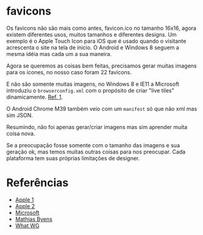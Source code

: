 # favicons
Os favicons não são mais como antes, favicon.ico no tamanho 16x16, agora existem diferentes usos, muitos tamanhos e diferentes designs. Um exemplo é o Apple Touch Icon para iOS que é usado quando o visitante acrescenta o site na tela de ínicio. O Android e Windows 8 seguem a mesma idéia mas cada um a sua maneira.

Agora se queremos as coisas bem feitas, precisamos gerar muitas imagens para os ícones, no nosso caso foram 22 favicons.

E não são somente muitas imagens, no Windows 8 e IE11 a Microsoft introduziu o ``` browserconfig.xml ``` com o propósito de criar "live tiles" dinamicamente. [Ref. 1](https://msdn.microsoft.com/library/dn455106(v=vs.85).aspx).

O Android Chrome M39 também veio com um ``` manifest ``` só que não xml mas sim JSON.

Resumindo, não foi apenas gerar/criar imagens mas sim aprender muita coisa nova.

Se a preocupação fosse somente com o tamanho das imagens e sua geração ok, mas temos muitas outras coisas para nos preocupar. Cada plataforma tem suas próprias limitações de designer.

# Referências
- [Apple 1](https://developer.apple.com/ios/human-interface-guidelines/graphics/app-icon/)
- [Apple 2](https://developer.apple.com/library/content/documentation/AppleApplications/Reference/SafariWebContent/ConfiguringWebApplications/ConfiguringWebApplications.html)
- [Microsoft](https://msdn.microsoft.com/library/dn455106(v=vs.85).aspx)
- [Mathias Byens](https://mathiasbynens.be/notes/touch-icons)
- [What WG](https://html.spec.whatwg.org/multipage/semantics.html#rel-icon)
